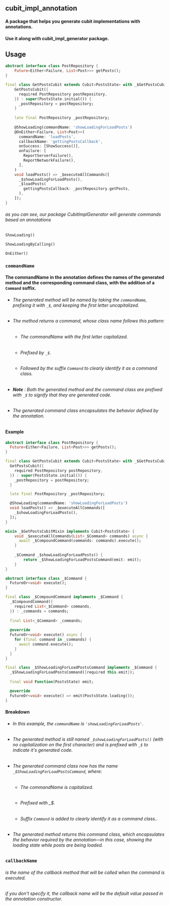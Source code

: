 ## cubit_impl_annotation
#### A package that helps you generate cubit implementations with annotations.
#### Use it along with cubit_impl_generator package.

## Usage
```dart
abstract interface class PostRepository {
    Future<Either<Failure, List<Post>>> getPosts();
}

final class GetPostsCubit extends Cubit<PostsState> with _$GetPostsCubitMixin {
    GetPostsCubit({
      required PostRepository postRepository,
    }) : super(PostsState.initial()) {
      _postRepository = postRepository;
    }
    
    late final PostRepository _postRepository;
    
    @ShowLoading(commandName: 'showLoadingForLoadPosts')
    @OnEither<Failure, List<Post>>(
      commandName: 'loadPosts',
      callbackName: 'gettingPostsCallback',
      onSuccess: [ShowSuccess()],
      onFailure: [
        ReportServerFailure(),
        ReportNetworkFailure(),
      ],
    )
    void loadPosts() => _$executeAllCommands([
      _$showLoadingForLoadPosts(),
      _$loadPosts(
        gettingPostsCallback: _postRepository.getPosts,
      ),
    ]);
}
```

###### as you can see, our package CubitImplGenerator will generate commands based on annotations
```dart
ShowLoading()
```
```dart
ShowLoadingByCalling()
```
```dart
OnEither()
```

### ```commandName```
#### The commandName in the annotation defines the names of the generated method and the corresponding command class, with the addition of a ```Command``` suffix.
* ###### The generated method will be named by taking the ```commandName```, prefixing it with ```_$```, and keeping the first letter uncapitalized.
* ###### The method returns a command, whose class name follows this pattern:
  * ###### The commandName with the first letter capitalized.
  * ###### Prefixed by ```_$```.
  * ###### Followed by the suffix ```Command``` to clearly identify it as a command class.
* ###### **Note** : Both the generated method and the command class are prefixed with ```_$``` to signify that they are generated code.
* ###### The generated command class encapsulates the behavior defined by the annotation.

#### Example

```dart
abstract interface class PostRepository {
  Future<Either<Failure, List<Post>>> getPosts();
}

final class GetPostsCubit extends Cubit<PostsState> with _$GetPostsCubitMixin {
  GetPostsCubit({
    required PostRepository postRepository,
  }) : super(PostsState.initial()) {
    _postRepository = postRepository;
  }

  late final PostRepository _postRepository;

  @ShowLoading(commandName: 'showLoadingForLoadPosts')
  void loadPosts() => _$executeAllCommands([
    _$showLoadingForLoadPosts(),
  ]);
}

mixin _$GetPostsCubitMixin implements Cubit<PostsState> {
    void _$executeAllCommands(List<_$Command> commands) async {
      await _$CompoundCommand(commands: commands).execute();
    }
    
    _$Command _$showLoadingForLoadPosts() {
        return _$ShowLoadingForLoadPostsCommand(emit: emit);
    }
}

abstract interface class _$Command {
  FutureOr<void> execute();
}

final class _$CompoundCommand implements _$Command {
  _$CompoundCommand({
    required List<_$Command> commands,
  }) : _commands = commands;
  
  final List<_$Command> _commands;
  
  @override
  FutureOr<void> execute() async {
    for (final command in _commands) {
      await command.execute();
    }
  }
}

final class _$ShowLoadingForLoadPostsCommand implements _$Command {
  _$ShowLoadingForLoadPostsCommand({required this.emit});
  
  final void Function(PostsState) emit;

  @override
  FutureOr<void> execute() => emit(PostsState.loading());
}
```
#### Breakdown
* ###### In this example, the ```commandName``` is ```'showLoadingForLoadPosts'```.
* ###### The generated method is still named ```_$showLoadingForLoadPosts()``` (with no capitalization on the first character) and is prefixed with ```_$``` to indicate it's generated code.
* ###### The generated command class now has the name ```_$ShowLoadingForLoadPostsCommand```, where:
  * ###### The commandName is capitalized.
  * ###### Prefixed with _$.
  * ###### Suffix ```Command``` is added to clearly identify it as a command class..
* ###### The generated method returns this command class, which encapsulates the behavior required by the annotation—in this case, showing the loading state while posts are being loaded.

### ```callbackName```
###### is the name of the callback method that will be called when the command is executed.
###### if you don't specify it, the callback name will be the default value passed in the annotation constructor.